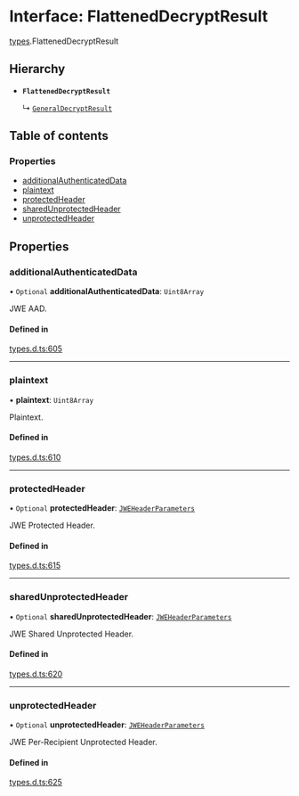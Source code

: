 # Interface: FlattenedDecryptResult

[types](../modules/types.md).FlattenedDecryptResult

## Hierarchy

- **`FlattenedDecryptResult`**

  ↳ [`GeneralDecryptResult`](types.GeneralDecryptResult.md)

## Table of contents

### Properties

- [additionalAuthenticatedData](types.FlattenedDecryptResult.md#additionalauthenticateddata)
- [plaintext](types.FlattenedDecryptResult.md#plaintext)
- [protectedHeader](types.FlattenedDecryptResult.md#protectedheader)
- [sharedUnprotectedHeader](types.FlattenedDecryptResult.md#sharedunprotectedheader)
- [unprotectedHeader](types.FlattenedDecryptResult.md#unprotectedheader)

## Properties

### additionalAuthenticatedData

• `Optional` **additionalAuthenticatedData**: `Uint8Array`

JWE AAD.

#### Defined in

[types.d.ts:605](https://github.com/panva/jose/blob/v3.14.3/src/types.d.ts#L605)

___

### plaintext

• **plaintext**: `Uint8Array`

Plaintext.

#### Defined in

[types.d.ts:610](https://github.com/panva/jose/blob/v3.14.3/src/types.d.ts#L610)

___

### protectedHeader

• `Optional` **protectedHeader**: [`JWEHeaderParameters`](types.JWEHeaderParameters.md)

JWE Protected Header.

#### Defined in

[types.d.ts:615](https://github.com/panva/jose/blob/v3.14.3/src/types.d.ts#L615)

___

### sharedUnprotectedHeader

• `Optional` **sharedUnprotectedHeader**: [`JWEHeaderParameters`](types.JWEHeaderParameters.md)

JWE Shared Unprotected Header.

#### Defined in

[types.d.ts:620](https://github.com/panva/jose/blob/v3.14.3/src/types.d.ts#L620)

___

### unprotectedHeader

• `Optional` **unprotectedHeader**: [`JWEHeaderParameters`](types.JWEHeaderParameters.md)

JWE Per-Recipient Unprotected Header.

#### Defined in

[types.d.ts:625](https://github.com/panva/jose/blob/v3.14.3/src/types.d.ts#L625)
